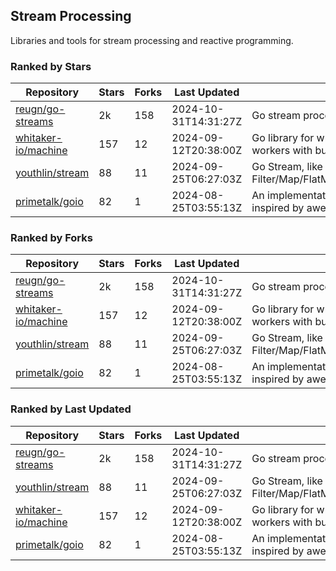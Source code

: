 ## Stream Processing

Libraries and tools for stream processing and reactive programming.

### Ranked by Stars

| Repository | Stars | Forks | Last Updated | Description | 
|------------|-------|-------|--------------|-------------|
| [reugn/go-streams](https://github.com/reugn/go-streams) | 2k | 158 | 2024-10-31T14:31:27Z |  Go stream processing library. |
| [whitaker-io/machine](https://github.com/whitaker-io/machine) | 157 | 12 | 2024-09-12T20:38:00Z |  Go library for writing and generating stream workers with built in metrics and traceability. |
| [youthlin/stream](https://github.com/youthlin/stream) | 88 | 11 | 2024-09-25T06:27:03Z |  Go Stream, like Java 8 Stream: Filter/Map/FlatMap/Peek/Sorted/ForEach/Reduce... |
| [primetalk/goio](https://github.com/primetalk/goio) | 82 | 1 | 2024-08-25T03:55:13Z |  An implementation of IO, Stream, Fiber for Golang, inspired by awesome Scala libraries cats and fs2. |

### Ranked by Forks

| Repository | Stars | Forks | Last Updated | Description | 
|------------|-------|-------|--------------|-------------|
| [reugn/go-streams](https://github.com/reugn/go-streams) | 2k | 158 | 2024-10-31T14:31:27Z |  Go stream processing library. |
| [whitaker-io/machine](https://github.com/whitaker-io/machine) | 157 | 12 | 2024-09-12T20:38:00Z |  Go library for writing and generating stream workers with built in metrics and traceability. |
| [youthlin/stream](https://github.com/youthlin/stream) | 88 | 11 | 2024-09-25T06:27:03Z |  Go Stream, like Java 8 Stream: Filter/Map/FlatMap/Peek/Sorted/ForEach/Reduce... |
| [primetalk/goio](https://github.com/primetalk/goio) | 82 | 1 | 2024-08-25T03:55:13Z |  An implementation of IO, Stream, Fiber for Golang, inspired by awesome Scala libraries cats and fs2. |

### Ranked by Last Updated

| Repository | Stars | Forks | Last Updated | Description | 
|------------|-------|-------|--------------|-------------|
| [reugn/go-streams](https://github.com/reugn/go-streams) | 2k | 158 | 2024-10-31T14:31:27Z |  Go stream processing library. |
| [youthlin/stream](https://github.com/youthlin/stream) | 88 | 11 | 2024-09-25T06:27:03Z |  Go Stream, like Java 8 Stream: Filter/Map/FlatMap/Peek/Sorted/ForEach/Reduce... |
| [whitaker-io/machine](https://github.com/whitaker-io/machine) | 157 | 12 | 2024-09-12T20:38:00Z |  Go library for writing and generating stream workers with built in metrics and traceability. |
| [primetalk/goio](https://github.com/primetalk/goio) | 82 | 1 | 2024-08-25T03:55:13Z |  An implementation of IO, Stream, Fiber for Golang, inspired by awesome Scala libraries cats and fs2. |

